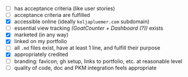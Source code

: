 - [ ] has acceptance criteria (like user stories)
- [ ] acceptance criteria are fulfilled
- [x] accessible online (ideally `koljapluemer.com` subdomain)
- [ ] essential view tracking *(GoatCounter + Dashboard (?))* exists
- [x] marketed (in any way)
- [x] linked on my portfolio
- [ ] all `.md` files exist, have at least 1 line, and fulfill their purpose
- [x] appropriately credited
- [ ] branding: favicon, gh setup, links to portfolio, etc. at reasonable level
- [ ] quality of code, doc and PKM integration feels appropriate